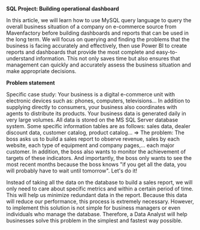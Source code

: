 **SQL Project: Building operational dashboard**

In this article, we will learn how to use MySQL query language to query the overall business situation of a company on e-commerce source from Mavenfactory before building dashboards and reports that can be used in the long term.
We will focus on querying and finding the problems that the business is facing accurately and effectively, then use Power BI to create reports and dashboards that provide the most complete and easy-to-understand information. This not only saves time but also ensures that management can quickly and accurately assess the business situation and make appropriate decisions.

**Problem statement**

Specific case study: Your business is a digital e-commerce unit with electronic devices such as: phones, computers, televisions... In addition to supplying directly to consumers, your business also coordinates with agents to distribute its products. Your business data is generated daily in very large volumes. All data is stored on the MS SQL Server database system. Some specific information tables are as follows: sales data, dealer discount data, customer catalog, product catalog... ⇒ The problem: The boss asks us to build a sales report to observe revenue, sales by each website, each type of equipment and company pages,... each major customer. In addition, the boss also wants to monitor the achievement of targets
of these indicators. And importantly, the boss only wants to see the most recent months because the boss knows "if you get all the data, you will probably have to wait until tomorrow". Let's do it!

Instead of taking all the data on the database to build a sales report, we will only need to care about specific metrics and within a certain period of time. This will help us minimize redundant data in the report. Because this data will reduce our performance, this process is extremely necessary. However, to implement this solution is not simple for business managers or even individuals who manage the database. Therefore, a Data Analyst will help businesses solve this problem in the simplest and fastest way possible.
